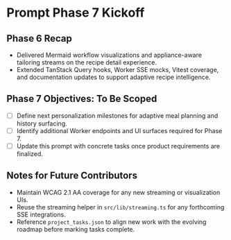 # Prompt Phase 7 Kickoff

## Phase 6 Recap
- Delivered Mermaid workflow visualizations and appliance-aware tailoring streams on the recipe detail experience.
- Extended TanStack Query hooks, Worker SSE mocks, Vitest coverage, and documentation updates to support adaptive recipe intelligence.

## Phase 7 Objectives: To Be Scoped
- [ ] Define next personalization milestones for adaptive meal planning and history surfacing.
- [ ] Identify additional Worker endpoints and UI surfaces required for Phase 7.
- [ ] Update this prompt with concrete tasks once product requirements are finalized.

## Notes for Future Contributors
- Maintain WCAG 2.1 AA coverage for any new streaming or visualization UIs.
- Reuse the streaming helper in `src/lib/streaming.ts` for any forthcoming SSE integrations.
- Reference `project_tasks.json` to align new work with the evolving roadmap before marking tasks complete.
